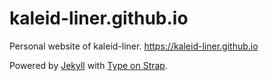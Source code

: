 # kaleid-liner.github.io

Personal website of kaleid-liner. <https://kaleid-liner.github.io>

Powered by [Jekyll](https://jekyllrb.com) with [Type on Strap](https://github.com/sylhare/Type-on-Strap).